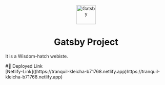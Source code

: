 <p align="center">
  <a href="https://www.gatsbyjs.com/?utm_source=starter&utm_medium=readme&utm_campaign=minimal-starter">
    <img alt="Gatsby" src="https://www.gatsbyjs.com/Gatsby-Monogram.svg" width="60" />
  </a>
</p>
<h1 align="center">
  Gatsby Project
</h1>

<p>It is a Wisdom-hatch webiste.</p>
#🚀 Deployed Link
<div>[Netlify-Link]((https://tranquil-kleicha-b71768.netlify.app)https://tranquil-kleicha-b71768.netlify.app)</div>


